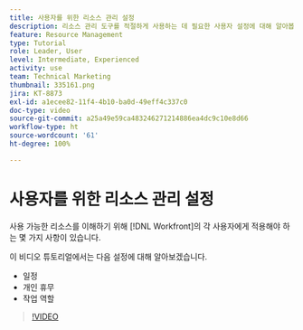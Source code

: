 ```yaml
---
title: 사용자를 위한 리소스 관리 설정
description: 리소스 관리 도구를 적절하게 사용하는 데 필요한 사용자 설정에 대해 알아봅니다.
feature: Resource Management
type: Tutorial
role: Leader, User
level: Intermediate, Experienced
activity: use
team: Technical Marketing
thumbnail: 335161.png
jira: KT-8873
exl-id: a1ecee82-11f4-4b10-ba0d-49eff4c337c0
doc-type: video
source-git-commit: a25a49e59ca483246271214886ea4dc9c10e8d66
workflow-type: ht
source-wordcount: '61'
ht-degree: 100%

---
```


# 사용자를 위한 리소스 관리 설정

사용 가능한 리소스를 이해하기 위해 [!DNL Workfront]의 각 사용자에게 적용해야 하는 몇 가지 사항이 있습니다.

이 비디오 튜토리얼에서는 다음 설정에 대해 알아보겠습니다.

* 일정
* 개인 휴무
* 작업 역할

>[!VIDEO](https://video.tv.adobe.com/v/335161/?quality=12&learn=on)
